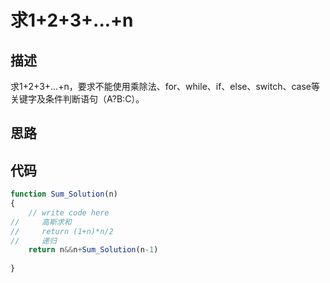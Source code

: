 # 求1+2+3+...+n


## 描述
求1+2+3+...+n，要求不能使用乘除法、for、while、if、else、switch、case等关键字及条件判断语句（A?B:C）。

## 思路


## 代码
```javascript
function Sum_Solution(n)
{
    // write code here
//     高斯求和
//     return (1+n)*n/2
//     递归
    return n&&n+Sum_Solution(n-1)
    
}
```
